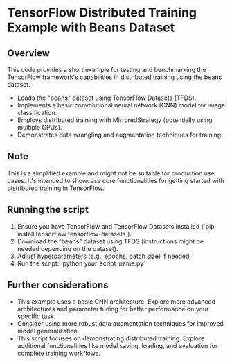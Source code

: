 <body>
  <h1>TensorFlow Distributed Training Example with Beans Dataset</h1>
  <h2>Overview</h2>
  <p>This code provides a short example for testing and benchmarking the TensorFlow framework's capabilities in distributed training using the beans dataset.</p>

  <ul>
    <li>Loads the "beans" dataset using TensorFlow Datasets (TFDS).</li>
    <li>Implements a basic convolutional neural network (CNN) model for image classification.</li>
    <li>Employs distributed training with MirroredStrategy (potentially using multiple GPUs).</li>
    <li>Demonstrates data wrangling and augmentation techniques for training.</li>
  </ul>

  <h2>Note</h2>
  <p>This is a simplified example and might not be suitable for production use cases. It's intended to showcase core functionalities for getting started with distributed training in TensorFlow.</p>

  <h2>Running the script</h2>
  <ol>
    <li>Ensure you have TensorFlow and TensorFlow Datasets installed (`pip install tensorflow tensorflow-datasets`).</li>
    <li>Download the "beans" dataset using TFDS (instructions might be needed depending on the dataset).</li>
    <li>Adjust hyperparameters (e.g., epochs, batch size) if needed.</li>
    <li>Run the script: `python your_script_name.py`</li>
  </ol>

  <h2>Further considerations</h2>
  <ul>
    <li>This example uses a basic CNN architecture. Explore more advanced architectures and parameter tuning for better performance on your specific task.</li>
    <li>Consider using more robust data augmentation techniques for improved model generalization.</li>
    <li>This script focuses on demonstrating distributed training. Explore additional functionalities like model saving, loading, and evaluation for complete training workflows.</li>
  </ul>
</body>
